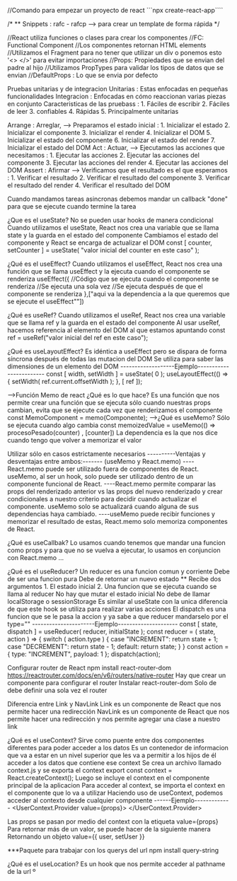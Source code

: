 //Comando para empezar un proyecto de react
```npx create-react-app````



/* 
** Snippets : rafc - rafcp --> para crear un template de forma rápida
 */

 //React utiliza funciones o clases para crear los componentes
//FC: Functional Component
//Los componentes retornan HTML elements
//Utilizamos el Fragment para no tener que utilizar un div o ponemos  esto '<> </>' para evitar importaciones
//Props: Propiedades que se envian del padre al hijo
//Utilizamos PropTypes para validar los tipos de datos que se envian
//DefaultProps : Lo que se envia por defecto
<!-- useState = hook para crear estados
    ```const [ counter, setCounter ] = useState( value );``` -->

Pruebas unitarias y de integracion
Unitarias  : Estas enfocadas en pequeñas funcionalidades
Integracion : Enfocadas en cómo reaccionan varias piezas en conjunto
Caracteristicas de las pruebass : 
    1. Fáciles de escribir
    2. Fáciles de leer
    3. confiables
    4. Rápidas
    5. Principalmente unitarias


Arrange : Arreglar, --> Preparamos el estado inicial : 
    1. Inicializar el estado
    2. Inicializar el componente
    3. Inicializar el render
    4. Inicializar el DOM
    5. Inicializar el estado del componente
    6. Inicializar el estado del render
    7. Inicializar el estado del DOM
Act : Actuar, --> Ejecutamos las acciones que necesitamos : 
    1. Ejecutar las acciones
    2. Ejecutar las acciones del componente
    3. Ejecutar las acciones del render
    4. Ejecutar las acciones del DOM
Assert : Afirmar --> Verificamos que el resultado es el que esperamos : 
    1. Verificar el resultado
    2. Verificar el resultado del componente
    3. Verificar el resultado del render
    4. Verificar el resultado del DOM


Cuando mandamos tareas asincronas debemos mandar un callback "done" para que se ejecute cuando termine la tarea

¿Que es el useState?
No se pueden usar hooks de manera condicional
Cuando utilizamos el useState, React nos crea una variable que se llama state y la guarda en el estado del componente
Cambiamos el estado del componente y React se encarga de actualizar el DOM
const [ counter, setCounter ] = useState( "valor inicial del counter en este caso" );

¿Qué es el useEffect?
Cuando utilizamos el useEffect, React nos crea una función que se llama useEffect y la ejecuta cuando el componente se renderiza
useEffect({
    //Código que se ejecuta cuando el componente se renderiza
    //Se ejecuta una sola vez
    //Se ejecuta después de que el componente se renderiza
},["aqui va la dependencia a la que queremos que se ejecute el useEffect""]) 

¿Qué es useRef?
Cuando utilizamos el useRef, React nos crea una variable que se llama ref y la guarda en el estado del componente
Al usar useRef, hacemos referencia al elemento del DOM al que estamos apuntando
const ref = useRef("valor inicial del ref en este caso");

¿Qué es useLayoutEffect?
Es idéntica a useEffect pero se dispara de forma síncrona después de todas las mutacion del DOM
Se utiliza para saber las dimensiones de un elemento del DOM
-------------------Ejemplo------------------------
const [ width, setWidth ] = useState( 0 );
useLayoutEffect(() => {
    setWidth( ref.current.offsetWidth );
}, [ ref ]);

-->Función Memo de react ¿Qué es lo que hace?
Es una función que nos permite crear una función que se ejecuta sólo cuando nuestras props cambian, evita que se ejecute cada vez que renderizamos el componente
const MemoComponent = memo(Componente);
-->¿Qué es useMemo?
Sólo se ejecuta cuando algo cambia
const memoizedValue = useMemo(() => procesoPesado(counter) , [counter])
La dependencia es la que nos dice cuando tengo que volver a memorizar el valor

Utilizar sólo en casos estrictamente necesarios
----------Ventajas y desventajas entre ambos:------- (useMemo y React.memo)
----React.memo puede ser utilizado fuera de componentes de React. useMemo, al ser un hook, solo puede ser utilizado dentro de un componente funcional de React.
----React.memo permite comparar las props del renderizado anterior vs las props del nuevo renderizado y crear condicionales a nuestro criterio para decidir cuando actualizar el componente. useMemo solo se actualizará cuando alguna de sus dependencias haya cambiado.
----useMemo puede recibir funciones y memorizar el resultado de estas, React.memo solo memoriza componentes de React.


¿Qué es useCallbak?
Lo usamos cuando tenemos que mandar una funcion como props y para que no se vuelva a ejecutar, lo usamos en conjuncion con
React.memo ...

¿Qué es el useReducer?
Un reducer es una funcion comun y corriente
Debe de ser una funcion pura
Debe de retornar un nuevo estado **
Recibe dos argumentos
    1. El estado inicial
    2. Una funcion que se ejecuta cuando se llama al reducer
No hay que mutar el estado inicial
No debe de llamar localStorage o sessionStorage
Es similar al useState con la unica diferencia de que este hook se utiliza para realizar varias acciones 
El dispatch es una funcion que se le pasa la accion y ya sabe a que reducer mandarselo por el type=""
----------------------Ejemplo---------------------
const [ state, dispatch ] = useReducer( reducer, initialState );
const reducer = ( state, action ) => {
    switch ( action.type ) {
        case "INCREMENT":
            return state + 1;
        case "DECREMENT":
            return state - 1;
        default:
            return state;
    }
}
const action = { type: "INCREMENT", payload: 1 };
dispatch(action);


Configurar router de React
npm install react-router-dom
https://reactrouter.com/docs/en/v6/routers/native-router
Hay que crear un componente para configurar el router
Instalar  react-router-dom
Solo de debe definir una sola vez el router

Diferencia entre Link y NavLink
Link es un componente de React que nos permite hacer una redirección
NavLink es un componente de React que nos permite hacer una redirección y nos permite agregar una clase a nuestro link


¿Qué es el useContext?
Sirve como puente entre dos componentes diferentes para poder acceder a los datos
Es un contenedor de informacion que va a estar en un nivel superior que les va a permitir a los hijos de él acceder a los datos que contiene ese context
Se crea un archivo llamado context.js y se exporta el context
export const context = React.createContext();
Luego se incluye el context en el componente principal de la aplicacion
Para acceder al context, se importa el context en el componente que lo va a utilizar
Haciendo uso de useContext, podemos acceder al contexto desde cualquier componente
------Ejemplo-------------
<UserContext.Provider value={props}>
    <AppRouter />
</UserContext.Provider>

Las props se pasan por medio del context con la etiqueta value={props}
Para retornar más de un valor, se puede hacer de la siguiente manera
Retornando un objeto
value={{
    user,
    setUser
}}

***Paquete para trabajar con los querys del url
npm install query-string

¿Qué es el useLocation?
Es un hook que nos permite acceder al pathname de la url
º